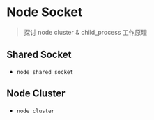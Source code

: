 # Node Socket 
> 探讨 node cluster & child_process 工作原理 

## Shared Socket 
+ `node shared_socket`

## Node Cluster
+ `node cluster`